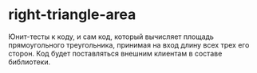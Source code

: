 # right-triangle-area
Юнит-тесты к коду, и сам код, который вычисляет площадь прямоугольного треугольника, принимая на вход длину всех трех его сторон. Код будет поставляться внешним клиентам в составе библиотеки.

